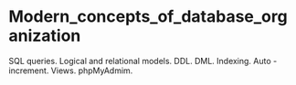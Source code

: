 # Modern_concepts_of_database_organization
SQL queries.
Logical and relational models.
DDL.
DML.
Indexing.
Auto - increment.
Views.
phpMyAdmim.
